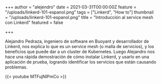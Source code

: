 +++
author = "alejendro"
date = 2021-03-31T00:00:00Z
feature = "/uploads/linkerd-101-espanol.png"
tags = ["Linkerd", "How to"]
thumbnail = "/uploads/linkerd-101-espanol.png"
title = "Introducción al service mesh con Linkerd"
featured = false

+++

Alejandro Pedraza, ingeniero de software en Buoyant y desarrollador de Linkerd, nos explica lo que es un service mesh (o malla de servicios), y los beneficios que puede dar a un cluster de Kubernetes. Luego Alejandro nos hace una rápida demostración de cómo instalar Linkerd, y usarlo en una aplicación de prueba, logrando identificar los servicios que están causando problemas.

{{< youtube MTFujNlPmCo >}}
